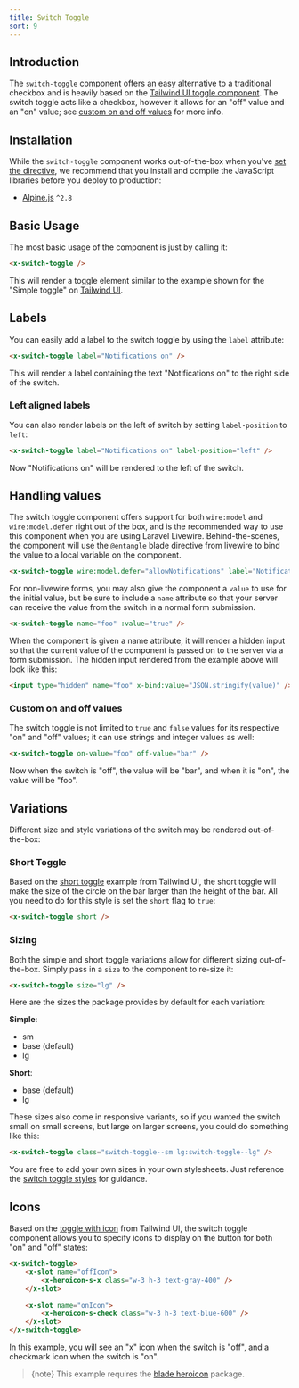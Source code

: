 ```yaml
---
title: Switch Toggle
sort: 9
---
```


## Introduction

The `switch-toggle` component offers an easy alternative to a traditional checkbox and is heavily based on
the [Tailwind UI toggle component](https://tailwindui.com/components/application-ui/forms/toggles). The
switch toggle acts like a checkbox, however it allows for an "off" value and an "on" value; see [custom on and off values](#custom-on-and-off-values)
for more info.

## Installation

While the `switch-toggle` component works out-of-the-box when you've [set the directive](/docs/laravel-form-components/v3/installation#directives),
we recommend that you install and compile the JavaScript libraries before you deploy to production:

- [Alpine.js](https://github.com/alpinejs/alpine) `^2.8`

## Basic Usage

The most basic usage of the component is just by calling it:

```html
<x-switch-toggle />
```

This will render a toggle element similar to the example shown for the "Simple toggle" on [Tailwind UI](https://tailwindui.com/components/application-ui/forms/toggles).

## Labels

You can easily add a label to the switch toggle by using the `label` attribute:

```html
<x-switch-toggle label="Notifications on" />
```

This will render a label containing the text "Notifications on" to the right side of the switch.

### Left aligned labels

You can also render labels on the left of switch by setting `label-position` to `left`:

```html
<x-switch-toggle label="Notifications on" label-position="left" />
```

Now "Notifications on" will be rendered to the left of the switch.

## Handling values

The switch toggle component offers support for both `wire:model` and `wire:model.defer` right out of the box, and is the recommended way
to use this component when you are using Laravel Livewire. Behind-the-scenes, the component will use the `@entangle` blade directive
from livewire to bind the value to a local variable on the component.

```html
<x-switch-toggle wire:model.defer="allowNotifications" label="Notifications on" />
```

For non-livewire forms, you may also give the component a `value` to use for the initial value, but be sure to include a `name` attribute so that your server
can receive the value from the switch in a normal form submission.

```html
<x-switch-toggle name="foo" :value="true" />
```

When the component is given a name attribute, it will render a hidden input so that the current value of the component is passed on to the server via a form submission.
The hidden input rendered from the example above will look like this:

```html
<input type="hidden" name="foo" x-bind:value="JSON.stringify(value)" />
```

### Custom on and off values

The switch toggle is not limited to `true` and `false` values for its respective "on" and "off" values; it can use strings and integer values as well:

```html
<x-switch-toggle on-value="foo" off-value="bar" />
```

Now when the switch is "off", the value will be "bar", and when it is "on", the value will be "foo".

## Variations

Different size and style variations of the switch may be rendered out-of-the-box:

### Short Toggle

Based on the [short toggle](https://tailwindui.com/components/application-ui/forms/toggles#component-b3e0a15571300f79fced5845f97fa972) example from
Tailwind UI, the short toggle will make the size of the circle on the bar larger than the height of the bar. All you need to do for this style is set
the `short` flag to `true`:

```html
<x-switch-toggle short />
```

### Sizing

Both the simple and short toggle variations allow for different sizing out-of-the-box. Simply pass in a `size` to the component to re-size it:

```html
<x-switch-toggle size="lg" />
```

Here are the sizes the package provides by default for each variation:

**Simple**:
- sm
- base (default)
- lg

**Short**:
- base (default)
- lg

These sizes also come in responsive variants, so if you wanted the switch small on small screens, but large on larger screens, you could do something like this:

```html
<x-switch-toggle class="switch-toggle--sm lg:switch-toggle--lg" />
```

You are free to add your own sizes in your own stylesheets. Just reference the [switch toggle styles](https://github.com/rawilk/laravel-form-components/blob/master/resources/sass/utils/_switch.scss#L126) for guidance.

## Icons

Based on the [toggle with icon](https://tailwindui.com/components/application-ui/forms/toggles#component-bcaf782196186836b6ea686e7096e734) from Tailwind UI, the switch
toggle component allows you to specify icons to display on the button for both "on" and "off" states:

```html
<x-switch-toggle>
    <x-slot name="offIcon">
        <x-heroicon-s-x class="w-3 h-3 text-gray-400" />
    </x-slot>
    
    <x-slot name="onIcon">
        <x-heroicon-s-check class="w-3 h-3 text-blue-600" />
    </x-slot>
</x-switch-toggle>
```

In this example, you will see an "x" icon when the switch is "off", and a checkmark icon when the switch is "on".

> {note} This example requires the 
[blade heroicon](https://github.com/blade-ui-kit/blade-heroicons) package.
